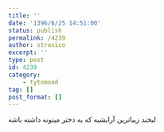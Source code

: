 ```yaml
---
title: ''
date: '1396/6/25 14:51:00'
status: publish
permalink: /4239
author: straxico
excerpt: ''
type: post
id: 4239
category:
    - tytomood
tag: []
post_format: []
---
```

لبخند زیباترین آرایشیه که یه دختر میتونه داشته باشه